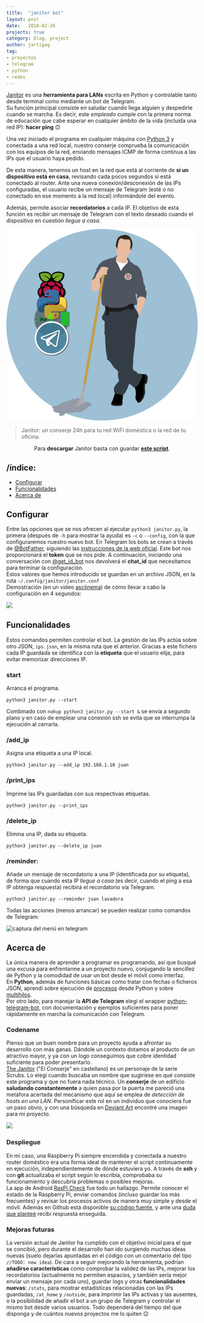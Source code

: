 ```yaml
---
title:  "janitor bot"
layout: post
date:   2018-02-26
projects: true
category: blog, project
author: jartigag
tag:
- proyectos
- telegram
- python
- redes
---
```


[Janitor](https://github.com/jartigag/janitor) es una **herramienta para LANs** escrita en Python y controlable tanto desde terminal como mediante un bot de Telegram.  
Su función principal consiste en saludar cuando llega alguien y despedirle cuando se marcha. Es decir, este *empleado* cumple con la primera norma de educación que cabe esperar en cualquier ámbito de la vida (incluida una red IP): **hacer ping** 🙃

Una vez iniciado el programa en cualquier máquina con [Python 3](https://www.python.org/) y conectada a una red local, nuestro conserje comprueba la comunicación con los equipos de la red, enviando mensajes ICMP de forma continua a las IPs que el usuario haya pedido.

De esta manera, tenemos un host en la red que está al corriente de **si un dispositivo está en casa**, revisando cada pocos segundos si está conectado al router. Ante una nueva conexión/desconexión de las IPs configuradas, el usuario recibe un mensaje de Telegram (esté o no conectado en ese momento a la red local) informándole del evento.

Además, permite asociar **recordatorios** a cada IP. El objetivo de esta función es recibir un mensaje de Telegram con el texto deseado cuando el dispositivo en cuestión *llegue a casa*.

![](https://raw.githubusercontent.com/jartigag/janitor/master/logo.png)

> Janitor: un conserje 24h para tu red WiFi doméstica o la red de tu oficina.

<p style="text-align: center;">Para <b>descargar</b> Janitor basta con guardar <a href="https://raw.githubusercontent.com/jartigag/janitor/master/janitor.py"><b>este script</b></a>.</p>

## /índice:
- [Configurar](#configurar)
- [Funcionalidades](#funcionalidades)
- [Acerca de](#acerca-de)

## Configurar

Entre las opciones que se nos ofrecen al ejecutar `python3 janitor.py`, la primera (después de `-h` para mostrar la ayuda) es `-c` o `--config`, con la que configuraremos nuestro nuevo bot.
En Telegram los bots se crean a través de [@BotFather](https://telegram.me/botfather), siguiendo las [instrucciones de la web oficial](https://core.telegram.org/bots#6-botfather). Este bot nos proporcionará el **token** que se nos pide. A continuación, iniciando una conversación con [@get_id_bot](https://telegram.me/get_it_bot) nos devolverá el **chat_id** que necesitamos para terminar la configuración.  
Estos valores que hemos introducido se guardan en un archivo JSON, en la ruta `~/.config/janitor/janitor.conf`  
Demostración (en un vídeo [asciinema](https://asciinema.org)) de cómo llevar a cabo la configuración en 4 segundos:

<a href="https://asciinema.org/a/165092" target="_blank"><img src="https://asciinema.org/a/165092.png" /></a>

## Funcionalidades
Estos comandos permiten controlar el bot. La gestión de las IPs actúa sobre otro JSON, `ips.json`, en la misma ruta que el anterior. Gracias a este fichero cada IP guardada se identifica con la **etiqueta** que el usuario elija, para evitar memorizar direcciones IP.

### start
Arranca el programa.
```
python3 janitor.py --start
```
Combinado con `nohup python3 janitor.py --start &` se envía a segundo plano y en caso de emplear una conexión ssh se evita que se interrumpa la ejecución al cerrarla.

### /add_ip
Asigna una etiqueta a una IP local.
```
python3 janitor.py --add_ip 192.168.1.10 juan
```

### /print_ips
Imprime las IPs guardadas con sus respectivas etiquetas.
```
python3 janitor.py --print_ips
```

### /delete_ip
Elimina una IP, dada su etiqueta.
```
python3 janitor.py --delete_ip juan
```

### /reminder:
Añade un mensaje de recordatorio a una IP (identificada por su etiqueta), de forma que cuando esta IP *llegue a casa* (es decir, cuando el ping a esa IP obtenga respuesta) recibirá el recordatorio vía Telegram.
```
python3 janitor.py --reminder juan lavadora
```

Todas las acciones (menos arrancar) se pueden realizar como comandos de Telegram:

![captura del menú en telegram]({{site.baseurl}}/assets/images/posts/telegram-janitor.png)

## Acerca de

La única manera de aprender a programar es programando, así que busqué una excusa para enfrentarme a un proyecto nuevo, conjugando la sencillez de Python y la comodidad de usar un bot desde el móvil como interfaz.  
En **Python**, además de funciones básicas como tratar con fechas o ficheros JSON, aprendí sobre ejecución de [procesos](https://docs.python.org/3/library/subprocess.html) desde Python y sobre [multihilos](https://docs.python.org/3/library/threading.html).  
Por otro lado, para manejar la **API de Telegram** elegí el wrapper [python-telegram-bot](https://python-telegram-bot.org/), con documentación y ejemplos suficientes para poner rápidamente en marcha la comunicación con Telegram.

### Codename
Pienso que un buen nombre para un proyecto ayuda a afrontar su desarrollo con más ganas. Dándole un contexto dotamos al producto de un atractivo mayor, y ya con un logo conseguimos que cobre identidad suficiente para poder presentarlo.  
[The Janitor](https://en.wikipedia.org/wiki/Janitor_(Scrubs)) ("El Conserje" en castellano) es un personaje de la serie Scrubs. Lo elegí cuando buscaba un nombre que sugiriese en qué consiste este programa y que no fuera nada técnico. Un **conserje** de un edificio **saludando constantemente** a quien pasa por la puerta me pareció una metáfora acertada del mecanismo que aquí se emplea de *detección de hosts en una LAN*. Personificar este rol en un individuo que conociera fue un paso obvio, y con una búsqueda en [Deviant Art](https://11kaito11.deviantart.com/art/Scrubs-Wallpaper-11-330396239) encontré una imagen para mi proyecto.

[![](https://img.youtube.com/vi/9_Vd08LoB_4/0.jpg)](https://youtu.be/9_Vd08LoB_4)

### Despliegue

En mi caso, una Raspberry Pi siempre encendida y conectada a nuestro router doméstico era una forma ideal de mantener el script continuamente en ejecución, independientemente de dónde estuviera yo. A través de **ssh** y con **git** actualizaba el script según lo escribía, comprobaba su funcionamiento y descubría problemas o posibles mejoras.  
La app de Android [RasPi Check](https://play.google.com/store/apps/details?id=de.eidottermihi.raspicheck) fue todo un hallazgo. Permite conocer el estado de la Raspberry Pi, enviar comandos (incluso guardar los más frecuentes) y revisar los procesos activos de manera muy simple y desde el móvil. Además en Github está disponible [su código fuente](https://github.com/eidottermihi/rpicheck), y ante una [duda que planteé](https://github.com/eidottermihi/rpicheck/issues/171) recibí respuesta enseguida.

### Mejoras futuras

La versión actual de Janitor ha cumplido con el objetivo inicial para el que se concibió, pero durante el desarrollo han ido surgiendo muchas ideas nuevas (suelo dejarlas apuntadas en el código con un comentario del tipo `//TODO: new idea`). De cara a seguir mejorando la herramienta, podrían **añadirse características** como comprobar la validez de las IPs, mejorar los recordatorios (actualmente no permiten espacios, y también sería mejor enviar un mensaje por cada uno), guardar logs y otras **funcionalidades nuevas**: `/stats`, para mostrar estadísticas relacionadas con las IPs guardadas, `/at_home` y `/outside`, para imprimir las IPs activas y las ausentes, o la posibilidad de añadir el bot a un grupo de Telegram y controlar el mismo bot desde varios usuarios. Todo dependerá del tiempo del que disponga y de cuántos nuevos proyectos me lo quiten 😉
